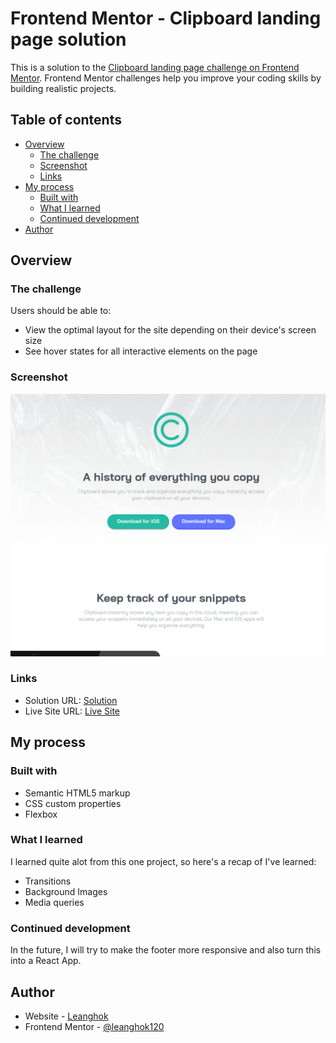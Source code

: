 # Frontend Mentor - Clipboard landing page solution

This is a solution to the [Clipboard landing page challenge on Frontend Mentor](https://www.frontendmentor.io/challenges/clipboard-landing-page-5cc9bccd6c4c91111378ecb9). Frontend Mentor challenges help you improve your coding skills by building realistic projects.

## Table of contents

- [Overview](#overview)
  - [The challenge](#the-challenge)
  - [Screenshot](#screenshot)
  - [Links](#links)
- [My process](#my-process)
  - [Built with](#built-with)
  - [What I learned](#what-i-learned)
  - [Continued development](#continued-development)
- [Author](#author)

## Overview

### The challenge

Users should be able to:

- View the optimal layout for the site depending on their device's screen size
- See hover states for all interactive elements on the page

### Screenshot

![](./solution-screenshot.png)

### Links

- Solution URL: [Solution](https://www.frontendmentor.io/solutions/semiresponsive-landing-page-with-flexbox-fFsiBqpDvb)
- Live Site URL: [Live Site](https://fm-clipboard-page.netlify.app/)

## My process

### Built with

- Semantic HTML5 markup
- CSS custom properties
- Flexbox

### What I learned

I learned quite alot from this one project, so here's a recap of I've learned:

- Transitions
- Background Images
- Media queries

### Continued development

In the future, I will try to make the footer more responsive and also turn this into a React App.

## Author

- Website - [Leanghok](https://socials-link.netlify.app/)
- Frontend Mentor - [@leanghok120](https://www.frontendmentor.io/profile/leanghok120)
